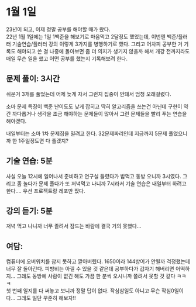 1월 1일
=

23년이 되고, 이제 정말 공부를 해야할 때가 왔다.   
22년 1월 1일에는 1일 1백준을 해보기로 마음먹고 2달정도 했었는데, 이번엔 백준/플러터 기술연습/플러터 강의 이렇게 3가지를 병행하기로 했다. 그리고 어차피 공부한 거 기록도 해야되고 쓴 걸 나중에 돌아보면 좀 더 의지가 생기지 않을까 해서 개강 전까지라도 매일 무슨 일을 했고 어떤 공부를 했는지 기록해보려 한다.

## 문제 풀이: 3시간   
쉬운거 3개를 풀었는데 어제 늦게 자서 그런지 집중이 안돼서 엄청 오래걸렸다.   

소마 문제 특징이 백준 난이도도 낮게 잡히고 딱히 알고리즘을 쓰는건 아닌데 구현이 약간 까다롭거나 생각을 조금 해야하는 문제들이 많아서 그런 문제들을 빨리 푸는 연습을 해야겠다.

내일부터는 소마 1차 문제집을 밀려고 한다. 32문제짜리인데 지금까지 5문제 풀었으니까 한 1주일정도면 다 풀겠지?

## 기술 연습: 5분
사실 오늘 12시에 일어나서 준비하고 연구실 들렸다가 밥먹고 동방 오니까 3시였다. 그리고 좀 놀다가 문제 풀다가 또 저녁먹고 나니까 7시라서 기술 연습은 내일부터 하려고 한다.... 우선 프로젝트랑 레포만 팠다. 

## 강의 듣기: 5분
저녁 먹고 나니까 너무 졸려서 잠드는 바람에 결국 거의 못했다...

## 여담:
컴퓨터에 오버워치를 참지 못하고 깔아버렸다. 1650이라 144방어가 안될까 걱정했는데 너무 잘 돌아간다. 피방비는 아낄 수 있을 것 같은데 공부하다가 갑자기 해버리면 어떡하지... 그래도 동방에 사람이 없긴 해도 가끔 한 분씩 오시니까 쫄려서 못할 것 같다 ㅋㅋㅋ    
첫 번째 일지를 다 써놓고 보니까 정말 답이 없다. 작심삼일도 아니고 무슨 작심0일이다... 그래도 일단 꾸준히 해보자!! 